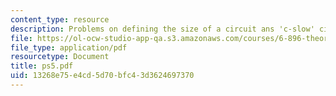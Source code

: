 ```yaml
---
content_type: resource
description: Problems on defining the size of a circuit ans 'c-slow' circuits
file: https://ol-ocw-studio-app-qa.s3.amazonaws.com/courses/6-896-theory-of-parallel-hardware-sma-5511-spring-2004/13268e75e4cd5d70bfc43d3624697370_ps5.pdf
file_type: application/pdf
resourcetype: Document
title: ps5.pdf
uid: 13268e75-e4cd-5d70-bfc4-3d3624697370
---
```

